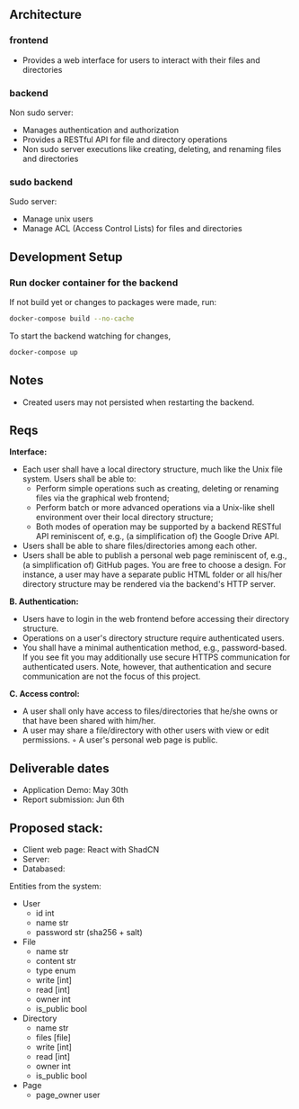 ## Architecture

### frontend
- Provides a web interface for users to interact with their files and directories

### backend
Non sudo server:
- Manages authentication and authorization
- Provides a RESTful API for file and directory operations
- Non sudo server executions like creating, deleting, and renaming files and directories

### sudo backend
Sudo server:
- Manage unix users
- Manage ACL (Access Control Lists) for files and directories

## Development Setup

### Run docker container for the backend

If not build yet or changes to packages were made, run:
```bash
docker-compose build --no-cache
```

To start the backend watching for changes,
```bash
docker-compose up
```

## Notes

- Created users may not persisted when restarting the backend.


## Reqs

**Interface:**

- Each user shall have a local directory structure, much like the Unix file system. Users shall be able to:
    - Perform simple operations such as creating, deleting or renaming files via the graphical web frontend;
    - Perform batch or more advanced operations via a Unix-like shell environment over their local
    directory structure;
    - Both modes of operation may be supported by a backend RESTful API reminiscent of, e.g., (a
    simplification of) the Google Drive API.
- Users shall be able to share files/directories among each other.
- Users shall be able to publish a personal web page reminiscent of, e.g., (a simplification of) GitHub pages.
You are free to choose a design. For instance, a user may have a separate public HTML folder or all his/her
directory structure may be rendered via the backend's HTTP server.

**B. Authentication:**

- Users have to login in the web frontend before accessing their directory structure.
- Operations on a user's directory structure require authenticated users.
- You shall have a minimal authentication method, e.g., password-based. If you see fit you may additionally
use secure HTTPS communication for authenticated users. Note, however, that authentication and secure
communication are not the focus of this project.

 **C. Access control:**

- A user shall only have access to files/directories that he/she owns or that have been shared with him/her.
- A user may share a file/directory with other users with view or edit permissions.
◦ A user's personal web page is public.

## Deliverable dates
- Application Demo: May 30th
- Report submission: Jun 6th

## Proposed stack:

- Client web page: React with ShadCN
- Server:
- Databased:

Entities from the system:

- User
    - id int
    - name str
    - password str (sha256 + salt)
- File
    - name str
    - content str
    - type enum
    - write [int]
    - read [int]
    - owner int
    - is_public bool
- Directory
    - name str
    - files [file]
    - write [int]
    - read [int]
    - owner int
    - is_public bool
- Page
    - page_owner user